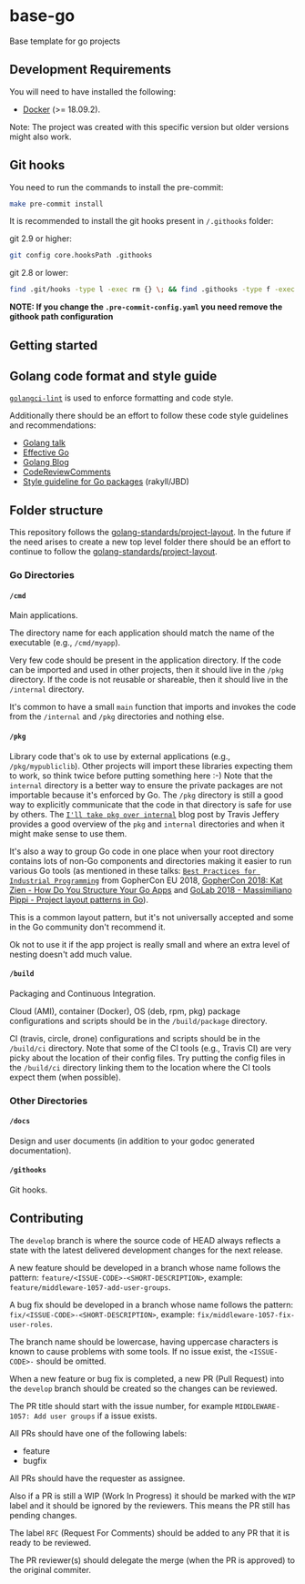 # base-go

Base template for go projects

## Development Requirements

You will need to have installed the following:

- [Docker](https://www.docker.com/products/docker-desktop) (>= 18.09.2).

Note: The project was created with this specific version but older versions might also work.

## Git hooks

You need to run the commands to install the pre-commit:

```sh
make pre-commit install
```

It is recommended to install the git hooks present in `/.githooks` folder:

git 2.9 or higher:

```sh
git config core.hooksPath .githooks
```

git 2.8 or lower:

```sh
find .git/hooks -type l -exec rm {} \; && find .githooks -type f -exec ln -sf ../../{} .git/hooks/ \;
```

**NOTE: If you change the `.pre-commit-config.yaml` you need remove the githook path configuration**

## Getting started

## Golang code format and style guide

[`golangci-lint`](https://github.com/golangci/golangci-lint) is used to enforce formatting and code style.

Additionally there should be an effort to follow these code style guidelines and recommendations:

- [Golang talk](https://talks.golang.org/2014/names.slide)
- [Effective Go](https://golang.org/doc/effective_go.html#names)
- [Golang Blog](https://blog.golang.org/package-names)
- [CodeReviewComments](https://github.com/golang/go/wiki/CodeReviewComments)
- [Style guideline for Go packages](https://rakyll.org/style-packages) (rakyll/JBD)

## Folder structure

This repository follows the [golang-standards/project-layout](https://github.com/golang-standards/project-layout/tree/5b325fed762cac9d0c63fcd412a33de6bfcac389).
In the future if the need arises to create a new top level folder there should be an effort to continue to follow the [golang-standards/project-layout](https://github.com/golang-standards/project-layout/tree/5b325fed762cac9d0c63fcd412a33de6bfcac389).

### Go Directories

#### `/cmd`

Main applications.

The directory name for each application should match the name of the executable (e.g., `/cmd/myapp`).

Very few code should be present in the application directory. If the code can be imported and used in other projects, then it should live in the `/pkg` directory. If the code is not reusable or shareable, then it should live in the `/internal` directory.

It's common to have a small `main` function that imports and invokes the code from the `/internal` and `/pkg` directories and nothing else.

#### `/pkg`

Library code that's ok to use by external applications (e.g., `/pkg/mypubliclib`). Other projects will import these libraries expecting them to work, so think twice before putting something here :-) Note that the `internal` directory is a better way to ensure the private packages are not importable because it's enforced by Go. The `/pkg` directory is still a good way to explicitly communicate that the code in that directory is safe for use by others. The [`I'll take pkg over internal`](https://travisjeffery.com/b/2019/11/i-ll-take-pkg-over-internal/) blog post by Travis Jeffery provides a good overview of the `pkg` and `internal` directories and when it might make sense to use them.

It's also a way to group Go code in one place when your root directory contains lots of non-Go components and directories making it easier to run various Go tools (as mentioned in these talks: [`Best Practices for Industrial Programming`](https://www.youtube.com/watch?v=PTE4VJIdHPg) from GopherCon EU 2018, [GopherCon 2018: Kat Zien - How Do You Structure Your Go Apps](https://www.youtube.com/watch?v=oL6JBUk6tj0) and [GoLab 2018 - Massimiliano Pippi - Project layout patterns in Go](https://www.youtube.com/watch?v=3gQa1LWwuzk)).

This is a common layout pattern, but it's not universally accepted and some in the Go community don't recommend it.

Ok not to use it if the app project is really small and where an extra level of nesting doesn't add much value.

#### `/build`

Packaging and Continuous Integration.

Cloud (AMI), container (Docker), OS (deb, rpm, pkg) package configurations and scripts should be in the `/build/package` directory.

CI (travis, circle, drone) configurations and scripts should be in the `/build/ci` directory. Note that some of the CI tools (e.g., Travis CI) are very picky about the location of their config files. Try putting the config files in the `/build/ci` directory linking them to the location where the CI tools expect them (when possible).

### Other Directories

#### `/docs`

Design and user documents (in addition to your godoc generated documentation).

#### `/githooks`

Git hooks.

## Contributing

The `develop` branch is where the source code of HEAD always reflects a state with the latest delivered development changes for the next release.

A new feature should be developed in a branch whose name follows the pattern: `feature/<ISSUE-CODE>-<SHORT-DESCRIPTION>`, example: `feature/middleware-1057-add-user-groups`.

A bug fix should be developed in a branch whose name follows the pattern: `fix/<ISSUE-CODE>-<SHORT-DESCRIPTION>`, example: `fix/middleware-1057-fix-user-roles`.

The branch name should be lowercase, having uppercase characters is known to cause problems with some tools.
If no issue exist, the `<ISSUE-CODE>-` should be omitted.

When a new feature or bug fix is completed, a new PR (Pull Request) into the `develop` branch should be created so the changes can be reviewed.

The PR title should start with the issue number, for example `MIDDLEWARE-1057: Add user groups` if a issue exists.

All PRs should have one of the following labels:

- feature
- bugfix

All PRs should have the requester as assignee.

Also if a PR is still a WIP (Work In Progress) it should be marked with the `WIP` label and it should be ignored by the reviewers. This means the PR still has pending changes.

The label `RFC` (Request For Comments) should be added to any PR that it is ready to be reviewed.

The PR reviewer(s) should delegate the merge (when the PR is approved) to the original commiter.
